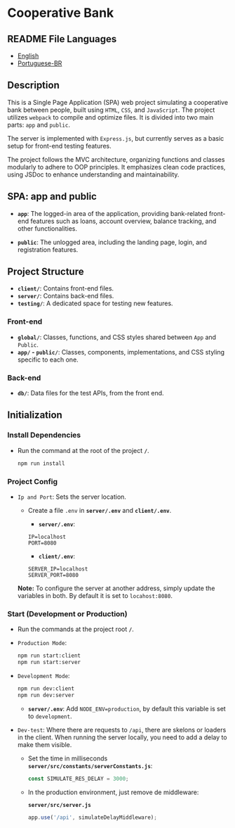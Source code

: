 # Cooperative Bank

## README File Languages

- [English](README.md)
- [Portuguese-BR](README-pt.md)

## Description

This is a Single Page Application (SPA) web project simulating a cooperative bank between people, built using `HTML`, `CSS`, and `JavaScript`. The project utilizes `webpack` to compile and optimize files. It is divided into two main parts: `app` and `public`.

The server is implemented with `Express.js`, but currently serves as a basic setup for front-end testing features.

The project follows the MVC architecture, organizing functions and classes modularly to adhere to OOP principles. It emphasizes clean code practices, using JSDoc to enhance understanding and maintainability.

## SPA: app and public

- **`app`**: The logged-in area of the application, providing bank-related front-end features such as loans, account overview, balance tracking, and other functionalities.

- **`public`**: The unlogged area, including the landing page, login, and registration features.

## Project Structure

- **`client/`**: Contains front-end files.
- **`server/`**: Contains back-end files.
- **`testing/`**: A dedicated space for testing new features.

### Front-end

- **`global/`**: Classes, functions, and CSS styles shared between `App` and `Public`.
- **`app/` - `public/`**: Classes, components, implementations, and CSS styling specific to each one.

### Back-end

- **`db/`**: Data files for the test APIs, from the front end.

## Initialization

### Install Dependencies

- Run the command at the root of the project **`/`**.
  ```bash
  npm run install
  ```

### Project Config

- `Ip and Port`: Sets the server location.

  - Create a file `.env` in **`server/.env`** and **`client/.env`**.

    - **`server/.env`**:

    ```
    IP=localhost
    PORT=8080
    ```

    - **`client/.env`**:

    ```
    SERVER_IP=localhost
    SERVER_PORT=8080
    ```

  **Note:** To configure the server at another address, simply update the variables in both. By default it is set to `locahost:8080`.

### Start (Development or Production)

- Run the commands at the project root **`/`**.

- `Production Mode`:

  ```bash
  npm run start:client
  npm run start:server
  ```

- `Development Mode`:

  ```bash
  npm run dev:client
  npm run dev:server
  ```

  - **`server/.env`**: Add `NODE_ENV=production`, by default this variable is set to `development`.

- `Dev-test`: Where there are requests to `/api`, there are skelons or loaders in the client. When running the server locally, you need to add a delay to make them visible.

  - Set the time in milliseconds **`server/src/constants/serverConstants.js`**:

    ```js
    const SIMULATE_RES_DELAY = 3000;
    ```

  - In the production environment, just remove de middleware:
  
    **`server/src/server.js`**
    ```js
    app.use('/api', simulateDelayMiddleware);
    ```
